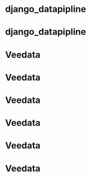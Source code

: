 # django_datapipline
# django_datapipline
# Veedata
# Veedata
# Veedata
# Veedata
# Veedata
# Veedata
